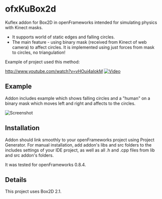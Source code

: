 # ofxKuBox2d
Kuflex addon for Box2D in openFrameworks intended for simulating physics with Kinect masks.

* It supports world of static edges and falling circles.
* The main feature - using binary mask (received from Kinect of web camera) to affect circles.
It is implemented using just forces from mask to circles, no triangulation!

Example of project used this method:

http://www.youtube.com/watch?v=vHOui4aIokM
[![Video](http://img.youtube.com/vi/vHOui4aIokM/0.jpg)](http://www.youtube.com/watch?v=vHOui4aIokM)

## Example
Addon includes example which shows falling circles 
and a "human" on a binary mask which moves left and right 
and affects to the circles.

![Screenshot](https://raw.githubusercontent.com/kuflex/ofxKuBox2d/master/ofxKuBox2d/example-shot.PNG)

## Installation
Addon should link smoothly to your openFrameworks project using Project Generator.
For manual installation, add addon's libs and src folders to the includes settings of your IDE project,
as well as all .h and .cpp files from lib and src addon's folders.

It was tested for openFrameworks 0.8.4.

## Details
This project uses Box2D 2.1.